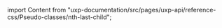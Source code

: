 
import Content from "uxp-documentation/src/pages/uxp-api/reference-css/Pseudo-classes/nth-last-child";

<Content query="product=photoshop"/>
